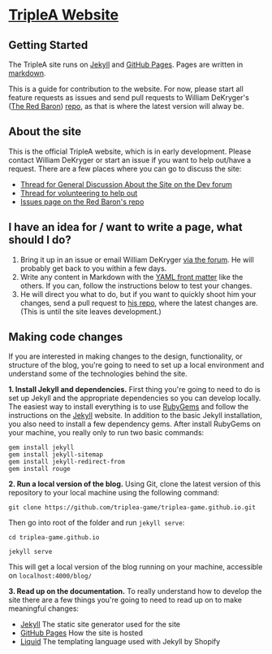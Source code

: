 # [TripleA Website](http://triplea-game.github.io/)

## Getting Started
The TripleA site runs on [Jekyll](http://jekyllrb.com/) and [GitHub Pages](https://pages.github.com/). Pages are written in [markdown](https://github.com/adam-p/markdown-here/wiki/Markdown-Cheatsheet).

This is a guide for contribution to the website. For now, please start all feature requests as issues and send pull requests to William DeKryger's ([The Red Baron](http://tripleadev.1671093.n2.nabble.com/template/NamlServlet.jtp?macro=user_nodes&user=396161)) [repo](https://github.com/williamdekryger/triplea-game.github.io), as that is where the latest version will alway be.

## About the site
This is the official TripleA website, which is in early development. Please contact William DeKryger or start an issue if you want to help out/have a request. There are a few places where you can go to discuss the site:

* [Thread for General Discussion About the Site on the Dev forum](http://tripleadev.1671093.n2.nabble.com/TripleA-Website-Redesign-Migration-to-Github-Pages-tp7589306p7589426.html)
* [Thread for volunteering to help out](http://tripleadev.1671093.n2.nabble.com/TripleA-Website-Development-tp7589352p7589383.html)
* [Issues page on the Red Baron's repo](https://github.com/williamdekryger/triplea-game.github.io/issues)

## I have an idea for / want to write a page, what should I do?
1. Bring it up in an issue or email William DeKryger [via the forum](http://tripleadev.1671093.n2.nabble.com/template/NamlServlet.jtp?macro=user_nodes&user=396161). He will probably get back to you within a few days.
2. Write any content in Markdown with the [YAML front matter](http://jekyllrb.com/docs/frontmatter/) like the others. If you can, follow the instructions below to test your changes.
3. He will direct you what to do, but if you want to quickly shoot him your changes, send a pull request to [his repo](https://github.com/williamdekryger/triplea-game.github.io), where the latest changes are. (This is until the site leaves development.)

## Making code changes

If you are interested in making changes to the design, functionality, or structure of the blog, you're going to need to set up a local environment and understand some of the technologies behind the site.

**1. Install Jekyll and dependencies.** First thing you're going to need to do is set up Jekyll and the appropriate dependencies so you can develop locally. The easiest way to install everything is to use [RubyGems](https://rubygems.org/pages/download) and follow the instructions on the [Jekyll](http://jekyllrb.com/docs/installation/) website. In addition to the basic Jekyll installation, you also need to install a few dependency gems. After install RubyGems on your machine, you really only to run two basic commands:
```
gem install jekyll
gem install jekyll-sitemap
gem install jekyll-redirect-from
gem install rouge
```

**2. Run a local version of the blog.** Using Git, clone the latest version of this repository to your local machine using the following command:

`git clone https://github.com/triplea-game/triplea-game.github.io.git`

Then go into root of the folder and run `jekyll serve`:

`cd triplea-game.github.io`

`jekyll serve`

This will get a local version of the blog running on your machine, accessible on `localhost:4000/blog/`

**3. Read up on the documentation.** To really understand how to develop the site there are a few things you're going to need to read up on to make meaningful changes:
 - [Jekyll](http://jekyllrb.com/docs/home/) The static site generator used for the site
 - [GitHub Pages](https://help.github.com/articles/using-jekyll-with-pages/) How the site is hosted
 - [Liquid](https://docs.shopify.com/themes/liquid-documentation/basics) The templating language used with Jekyll by Shopify
